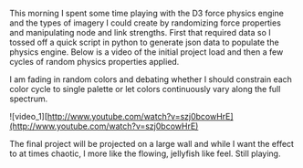 This morning I spent some time playing with the D3 force physics engine and the types of imagery I could create by randomizing force properties and manipulating node and link strengths.  First that required data so I tossed off a quick script in python to generate json data to populate the physics engine.  Below is a video of the initial project load and then a few cycles of random physics properties applied.  

I am fading in random colors and debating whether I should constrain each color cycle to single palette or let colors continuously vary along the full spectrum.  

![video_1][http://www.youtube.com/watch?v=szj0bcowHrE](http://www.youtube.com/watch?v=szj0bcowHrE) 

The final project will be projected on a large wall and while I want the effect to at times chaotic, I more like the flowing, jellyfish like feel.  Still playing.  

